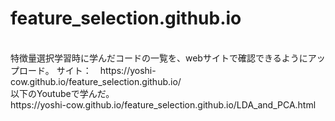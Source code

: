 # feature_selection.github.io  
<br>
特徴量選択学習時に学んだコードの一覧を、webサイトで確認できるようにアップロード。  
サイト：　https://yoshi-cow.github.io/feature_selection.github.io/  
<br>
以下のYoutubeで学んだ。  
<br> 
https://yoshi-cow.github.io/feature_selection.github.io/LDA_and_PCA.html
